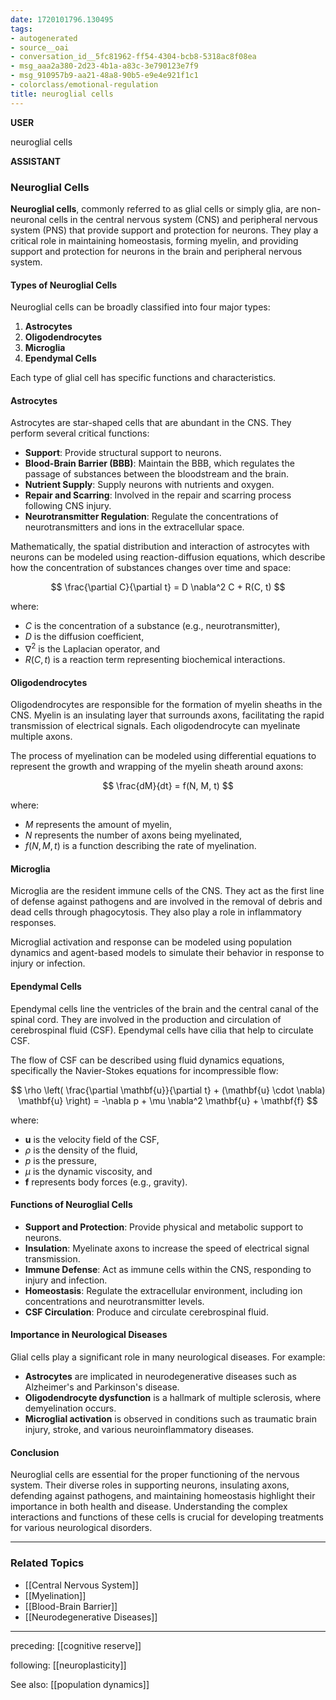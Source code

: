 ```yaml
---
date: 1720101796.130495
tags:
- autogenerated
- source__oai
- conversation_id__5fc81962-ff54-4304-bcb8-5318ac8f08ea
- msg_aaa2a380-2d23-4b1a-a83c-3e790123e7f9
- msg_910957b9-aa21-48a8-90b5-e9e4e921f1c1
- colorclass/emotional-regulation
title: neuroglial cells
---
```


**USER**

neuroglial cells


**ASSISTANT**

### Neuroglial Cells

**Neuroglial cells**, commonly referred to as glial cells or simply glia, are non-neuronal cells in the central nervous system (CNS) and peripheral nervous system (PNS) that provide support and protection for neurons. They play a critical role in maintaining homeostasis, forming myelin, and providing support and protection for neurons in the brain and peripheral nervous system.

#### Types of Neuroglial Cells

Neuroglial cells can be broadly classified into four major types:

1. **Astrocytes**
2. **Oligodendrocytes**
3. **Microglia**
4. **Ependymal Cells**

Each type of glial cell has specific functions and characteristics.

#### Astrocytes

Astrocytes are star-shaped cells that are abundant in the CNS. They perform several critical functions:

- **Support**: Provide structural support to neurons.
- **Blood-Brain Barrier (BBB)**: Maintain the BBB, which regulates the passage of substances between the bloodstream and the brain.
- **Nutrient Supply**: Supply neurons with nutrients and oxygen.
- **Repair and Scarring**: Involved in the repair and scarring process following CNS injury.
- **Neurotransmitter Regulation**: Regulate the concentrations of neurotransmitters and ions in the extracellular space.

Mathematically, the spatial distribution and interaction of astrocytes with neurons can be modeled using reaction-diffusion equations, which describe how the concentration of substances changes over time and space:

$$
\frac{\partial C}{\partial t} = D \nabla^2 C + R(C, t)
$$

where:
- $C$ is the concentration of a substance (e.g., neurotransmitter),
- $D$ is the diffusion coefficient,
- $\nabla^2$ is the Laplacian operator, and
- $R(C, t)$ is a reaction term representing biochemical interactions.

#### Oligodendrocytes

Oligodendrocytes are responsible for the formation of myelin sheaths in the CNS. Myelin is an insulating layer that surrounds axons, facilitating the rapid transmission of electrical signals. Each oligodendrocyte can myelinate multiple axons.

The process of myelination can be modeled using differential equations to represent the growth and wrapping of the myelin sheath around axons:

$$
\frac{dM}{dt} = f(N, M, t)
$$

where:
- $M$ represents the amount of myelin,
- $N$ represents the number of axons being myelinated,
- $f(N, M, t)$ is a function describing the rate of myelination.

#### Microglia

Microglia are the resident immune cells of the CNS. They act as the first line of defense against pathogens and are involved in the removal of debris and dead cells through phagocytosis. They also play a role in inflammatory responses.

Microglial activation and response can be modeled using population dynamics and agent-based models to simulate their behavior in response to injury or infection.

#### Ependymal Cells

Ependymal cells line the ventricles of the brain and the central canal of the spinal cord. They are involved in the production and circulation of cerebrospinal fluid (CSF). Ependymal cells have cilia that help to circulate CSF.

The flow of CSF can be described using fluid dynamics equations, specifically the Navier-Stokes equations for incompressible flow:

$$
\rho \left( \frac{\partial \mathbf{u}}{\partial t} + (\mathbf{u} \cdot \nabla) \mathbf{u} \right) = -\nabla p + \mu \nabla^2 \mathbf{u} + \mathbf{f}
$$

where:
- $\mathbf{u}$ is the velocity field of the CSF,
- $\rho$ is the density of the fluid,
- $p$ is the pressure,
- $\mu$ is the dynamic viscosity, and
- $\mathbf{f}$ represents body forces (e.g., gravity).

#### Functions of Neuroglial Cells

- **Support and Protection**: Provide physical and metabolic support to neurons.
- **Insulation**: Myelinate axons to increase the speed of electrical signal transmission.
- **Immune Defense**: Act as immune cells within the CNS, responding to injury and infection.
- **Homeostasis**: Regulate the extracellular environment, including ion concentrations and neurotransmitter levels.
- **CSF Circulation**: Produce and circulate cerebrospinal fluid.

#### Importance in Neurological Diseases

Glial cells play a significant role in many neurological diseases. For example:

- **Astrocytes** are implicated in neurodegenerative diseases such as Alzheimer's and Parkinson's disease.
- **Oligodendrocyte dysfunction** is a hallmark of multiple sclerosis, where demyelination occurs.
- **Microglial activation** is observed in conditions such as traumatic brain injury, stroke, and various neuroinflammatory diseases.

#### Conclusion

Neuroglial cells are essential for the proper functioning of the nervous system. Their diverse roles in supporting neurons, insulating axons, defending against pathogens, and maintaining homeostasis highlight their importance in both health and disease. Understanding the complex interactions and functions of these cells is crucial for developing treatments for various neurological disorders.

---

### Related Topics

- [[Central Nervous System]]
- [[Myelination]]
- [[Blood-Brain Barrier]]
- [[Neurodegenerative Diseases]]


---

preceding: [[cognitive reserve]]  


following: [[neuroplasticity]]

See also: [[population dynamics]]